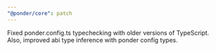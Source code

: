 ```yaml
---
"@ponder/core": patch
---
```


Fixed ponder.config.ts typechecking with older versions of TypeScript. Also, improved abi type inference with ponder config types.
